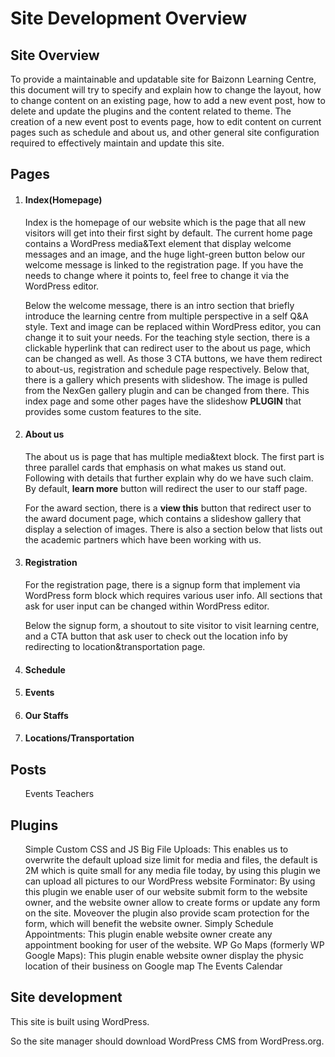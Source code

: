 # Site Development Overview

## Site Overview

To provide a maintainable and updatable site for Baizonn Learning Centre,
this document will try to specify and explain how to change the layout,
how to change content on an existing page, how to add a new event post, how to delete and update the plugins and the
content related to theme.
The creation of a new event post to events page, how to edit content on current pages such as schedule and about us,
and other general site configuration required to effectively maintain and update this site.

## Pages

1. #### Index(Homepage)
   Index is the homepage of our website which is the page that all new visitors will get into their first sight by
   default.
   The current home page contains a WordPress media&Text element that display welcome messages and an image,
   and the huge light-green button below our welcome message is linked to the registration page.
   If you have the needs to change where it points to, feel free to change it via the WordPress editor.

   Below the welcome message,
   there is an intro section that briefly introduce the learning centre from multiple perspective in a self Q&A style.
   Text and image can be replaced within WordPress editor, you can change it to suit your needs.
   For the teaching style section, there is a clickable hyperlink that can redirect user to the about us page, which can
   be changed as well.
   As those 3 CTA buttons, we have them redirect to about-us, registration and schedule page respectively.
   Below that, there is a gallery which presents with slideshow.
   The image is pulled from the NexGen gallery plugin and can be changed from there.
   This index page and some other pages have the slideshow **PLUGIN** that provides some custom features to the site.

2. #### About us
   The about us is page that has multiple media&text block.
   The first part is three parallel cards that emphasis on what makes us stand out.
   Following with details that further explain why do we have such claim.
   By default, **learn more** button will redirect the user to our staff page.

   For the award section, there is a **view this** button that redirect user to the award document page,
   which contains a slideshow gallery that display a selection of images.
   There is also a section below that lists out the academic partners which have been working with us.

3. #### Registration
   For the registration page, there is a signup form that implement via WordPress form block which requires various user info.
All sections that ask for user input can be changed within WordPress editor.

    Below the signup form, a shoutout to site visitor to visit learning centre,
and a CTA button that ask user to check out the location info by redirecting to location&transportation page.
4. #### Schedule

5. #### Events

6. #### Our Staffs

7. #### Locations/Transportation

## Posts

<ol>
Events
Teachers
</ol>

## Plugins

<ol>
Simple Custom CSS and JS
Big File Uploads: This enables us to overwrite the default upload size limit for media and files,
the default is 2M which is quite small for any media file today, by using this plugin we can upload all pictures to our WordPress website 
Forminator: By using this plugin we enable user of our website submit form to the website owner,
and the website owner allow to create forms or update any form on the site. Moveover the plugin also provide scam protection for the form,
which will benefit the website owner. 
Simply Schedule Appointments: This plugin enable website owner create any appointment booking for user of the website.
WP Go Maps (formerly WP Google Maps): This plugin enable website owner display the physic location of their business on Google map
The Events Calendar
</ol>

## Site development

This site is built using WordPress.

So the site manager should download WordPress CMS from WordPress.org.
